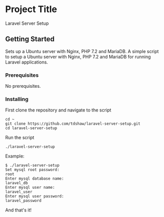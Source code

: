 # Project Title

Laravel Server Setup

## Getting Started
Sets up a Ubuntu server with Nginx, PHP 7.2 and MariaDB.
A simple script to setup a Ubuntu server with Nginx, PHP 7.2 and MariaDB for running Laravel applications.

### Prerequisites

No prerequisites.

### Installing

First clone the repository and navigate to the script

```
cd ~
git clone https://github.com/tdshaw/laravel-server-setup.git
cd laravel-server-setup
```

Run the script

```
./laravel-server-setup
```

Example:
```
$ ./laravel-server-setup
Set mysql root password:
root
Enter mysql database name:
laravel_db
Enter mysql user name:
laravel_user
Enter mysql user password:
laravel_password
```

And that's it!
